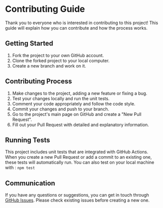 # Contributing Guide

Thank you to everyone who is interested in contributing to this project! This guide will explain how you can contribute and how the process works.

## Getting Started

1. Fork the project to your own GitHub account.
2. Clone the forked project to your local computer.
3. Create a new branch and work on it.

## Contributing Process

1. Make changes to the project, adding a new feature or fixing a bug.
2. Test your changes locally and run the unit tests.
3. Comment your code appropriately and follow the code style.
4. Commit your changes and push to your branch.
5. Go to the project's main page on GitHub and create a "New Pull Request".
6. Fill out your Pull Request with detailed and explanatory information.

## Running Tests

This project includes unit tests that are integrated with GitHub Actions. When you create a new Pull Request or add a commit to an existing one, these tests will automatically run. 
You can also test on your local machine with :
`npm test`


## Communication

If you have any questions or suggestions, you can get in touch through [GitHub Issues](https://github.com/Iskenderun-Technical-University/ymg-donem-projesi-visionGPT/issues). Please check existing issues before creating a new one.
